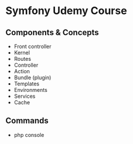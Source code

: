 # Symfony Udemy Course

## Components & Concepts

- Front controller
- Kernel
- Routes
- Controller
- Action
- Bundle (plugin)
- Templates
- Environments
- Services
- Cache

## Commands

- php console
